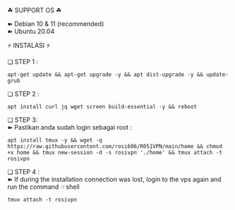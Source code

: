 ☘ SUPPORT OS ☘  
  
➽ Debian 10 & 11 (recommended)   
➽ Ubuntu 20.04   

⚡️ INSTALASI ⚡️     

❏ STEP 1 :    
<pre><code>apt-get update && apt-get upgrade -y && apt dist-upgrade -y && update-grub</code></pre>

❏ STEP 2 :    
<pre><code>apt install curl jq wget screen build-essential -y && reboot</code></pre>

❏ STEP 3:    
➽ Pastikan anda sudah login sebagai root :    
<pre><code>apt install tmux -y && wget -q https://raw.githubusercontent.com/rosi606/R051VPN/main/home && chmod +x home && tmux new-session -d -s rosivpn './home' && tmux attach -t rosivpn</code></pre>

❏ STEP 4 :     
➽ If during the installation connection was lost, login to the vps again and run the command ☞shell

<pre><code>tmux attach -t rosivpn</code></pre>
